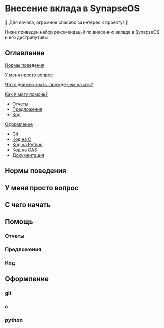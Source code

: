 # Внесение вклада в SynapseOS

:tada: Для начала, огромное спасибо за интерес к проекту! :tada:

Ниже приведен набор рекомендаций по внесению вклада в SynapseOS и его дистрибутивы

## Оглавление

[Нормы поведения](#нормы-поведения)

[У меня просто вопрос](#у-меня-просто-вопрос)

[Что я должен знать, прежде чем начать?](#с-чего-начать)

[Как я могу помочь?](#помощь)
  * [Отчеты](#отчеты)
  * [Предложения](#предложния)
  * [Код](#код)

[Оформление](#оформление)
  * [Git](#git)
  * [Код на C](#c)
  * [Код на Python](#python)
  * [Код на GAS](#gas)
  * [Документация](#документация)

## Нормы поведения

## У меня просто вопрос

## С чего начать

## Помощь

### Отчеты

### Предложения

### Код

## Оформление

### git

### c

### python


